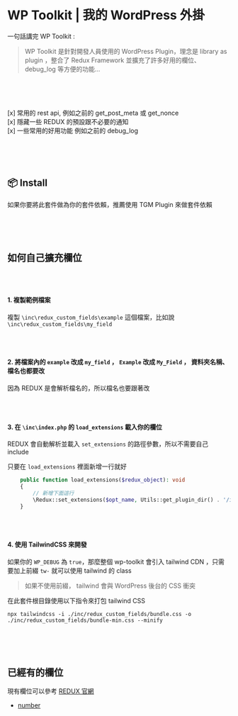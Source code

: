 # WP Toolkit | 我的 WordPress 外掛
一句話講完 WP Toolkit :

> WP Toolkit 是針對開發人員使用的 WordPress Plugin，理念是 library as plugin ，整合了 Redux Framework 並擴充了許多好用的欄位、debug_log 等方便的功能...

<br><br><br>

[x] 常用的 rest api, 例如之前的 get_post_meta 或 get_nonce <br>
[x] 隱藏一些 REDUX 的預設跟不必要的通知 <br>
[x] 一些常用的好用功能  例如之前的 debug_log <br>

<br><br><br>

## 📦 Install

如果你要將此套件做為你的套件依賴，推薦使用 TGM Plugin 來做套件依賴

<br><br><br>

## 如何自己擴充欄位

<br><br>

#### 1. 複製範例檔案

複製 `\inc\redux_custom_fields\example` 這個檔案，比如說 `\inc\redux_custom_fields\my_field`

<br><br>

#### 2. 將檔案內的 `example` 改成 `my_field` ， `Example` 改成 `My_Field` ， 資料夾名稱、檔名也都要改

因為 REDUX 是會解析檔名的，所以檔名也要跟著改

<br><br>

#### 3. 在 `\inc\index.php` 的 `load_extensions` 載入你的欄位

REDUX 會自動解析並載入 `set_extensions` 的路徑參數，所以不需要自己 include

只要在 `load_extensions` 裡面新增一行就好

```php
	public function load_extensions($redux_object): void
	{
		// 新增下面這行
		\Redux::set_extensions($opt_name, Utils::get_plugin_dir() . '/inc/redux_custom_fields/my_field');
	}
```

<br><br>

#### 4. 使用 TailwindCSS 來開發

如果你的 `WP_DEBUG` 為 `true`，那麼整個 wp-toolkit 會引入 tailwind CDN ，只需要加上前綴 `tw-` 就可以使用 tailwind 的 class

> 如果不使用前綴， tailwind 會與 WordPress 後台的 CSS 衝突

在此套件根目錄使用以下指令來打包 tailwind CSS

`npx tailwindcss -i ./inc/redux_custom_fields/bundle.css -o ./inc/redux_custom_fields/bundle-min.css --minify`

<br><br><br>

## 已經有的欄位

現有欄位可以參考 [REDUX 官網](https://devs.redux.io/core-fields/)

- [number](https://github.com/j7-dev/wp-toolkit/tree/master/inc/redux_custom_fields/number)

